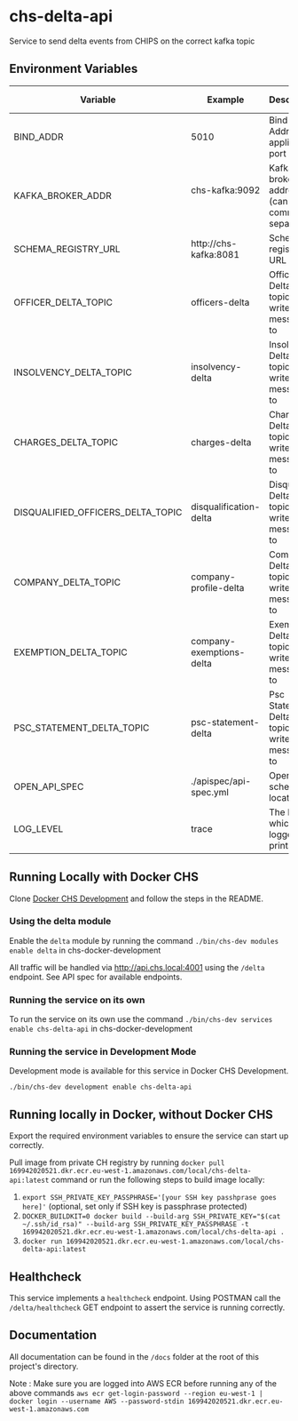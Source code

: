 # chs-delta-api
Service to send delta events from CHIPS on the correct kafka topic

Environment Variables
-----------------

| Variable                          | Example                          | Description                                               |  Required       | Default value |
|-----------------------------------|----------------------------------|-----------------------------------------------------------| --------------- | ------------- |
| BIND_ADDR                         | 5010                             | Bind Address / application port                           | YES             |               |
| KAFKA_BROKER_ADDR                 | chs-kafka:9092                   | Kafka broker address (can be comma separated)             | YES             |               |
| SCHEMA_REGISTRY_URL               | http://chs-kafka:8081            | Schema registry URL                                       | YES             |               |
| OFFICER_DELTA_TOPIC               | officers-delta                   | Officer Delta Kafka topic to write messages to            | YES             |               |
| INSOLVENCY_DELTA_TOPIC            | insolvency-delta                 | Insolvency Delta Kafka topic to write messages to         | YES             |               |
| CHARGES_DELTA_TOPIC               | charges-delta                    | Charges Delta Kafka topic to write messages to            | YES             |               |
| DISQUALIFIED_OFFICERS_DELTA_TOPIC | disqualification-delta           | Disqualified Delta Kafka topic to write messages to       | YES             |               |
| COMPANY_DELTA_TOPIC               | company-profile-delta            | Company Delta Kafka topic to write messages to            | YES             |               |
| EXEMPTION_DELTA_TOPIC             | company-exemptions-delta         | Exemption Delta Kafka topic to write messages to          | YES             |               |
| PSC_STATEMENT_DELTA_TOPIC         | psc-statement-delta              | Psc Statement Delta Kafka topic to write messages to      | YES             |               |
| OPEN_API_SPEC                     | ./apispec/api-spec.yml           | OpenAPI schema location                                   | YES             |               |
| LOG_LEVEL                         | trace                            | The level at which the logger prints                      | NO              | info          |

## Running Locally with Docker CHS
Clone [Docker CHS Development](https://github.com/companieshouse/docker-chs-development) and follow the steps in the README.

### Using the delta module
Enable the `delta` module  by running the command `./bin/chs-dev modules enable delta` in chs-docker-development

All traffic will be handled via http://api.chs.local:4001 using the `/delta` endpoint. See API spec for available endpoints.
### Running the service on its own
To run the service on its own use the command `./bin/chs-dev services enable chs-delta-api` in chs-docker-development

### Running the service in Development Mode
Development mode is available for this service in Docker CHS Development.

`./bin/chs-dev development enable chs-delta-api`

## Running locally in Docker, without Docker CHS
Export the required environment variables to ensure the service can start up correctly.

Pull image from private CH registry by running `docker pull 169942020521.dkr.ecr.eu-west-1.amazonaws.com/local/chs-delta-api:latest` 
command or run the following steps to build image locally:

1. `export SSH_PRIVATE_KEY_PASSPHRASE='[your SSH key passhprase goes here]'` (optional, set only if SSH key is passphrase protected)
2. `DOCKER_BUILDKIT=0 docker build --build-arg SSH_PRIVATE_KEY="$(cat ~/.ssh/id_rsa)" --build-arg SSH_PRIVATE_KEY_PASSPHRASE -t 169942020521.dkr.ecr.eu-west-1.amazonaws.com/local/chs-delta-api .`
3. `docker run 169942020521.dkr.ecr.eu-west-1.amazonaws.com/local/chs-delta-api:latest`

## Healthcheck
This service implements a `healthcheck` endpoint. Using POSTMAN call the `/delta/healthcheck` GET endpoint to assert 
the service is running correctly.

## Documentation
All documentation can be found in the `/docs` folder at the root of this project's directory.

Note : Make sure you are logged into AWS ECR before running any of the above commands
`aws ecr get-login-password --region eu-west-1 | docker login --username AWS --password-stdin 169942020521.dkr.ecr.eu-west-1.amazonaws.com
`
